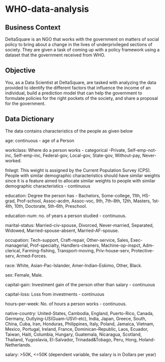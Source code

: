 # WHO-data-analysis
## Business Context
DeltaSquare is an NGO that works with the government on matters of social policy to bring about a change in the lives of underprivileged sections of society. They are given a task of coming up with a policy framework using a dataset that the government received from WHO.

 

## Objective
You, as a Data Scientist at DeltaSquare, are tasked with analyzing the data provided to identify the different factors that influence the income of an individual, build a prediction model that can help the government to formulate policies for the right pockets of the society, and share a proposal for the government.

 

## Data Dictionary
The data contains characteristics of the people as given below

age: continuous - age of a Person

workclass: Where do a person works - categorical -Private, Self-emp-not-inc, Self-emp-inc, Federal-gov, Local-gov, State-gov, Without-pay, Never-worked.

fnlwgt: This weight is assigned by the Current Population Survey (CPS). People with similar demographic characteristics should have similar weights since it is a feature aimed to allocate similar weights to people with similar demographic characteristics - continuous

education: Degree the person has - Bachelors, Some-college, 11th, HS-grad, Prof-school, Assoc-acdm, Assoc-voc, 9th, 7th-8th, 12th, Masters, 1st-4th, 10th, Doctorate, 5th-6th, Preschool.

education-num: no. of years a person studied - continuous.

marital-status: Married-civ-spouse, Divorced, Never-married, Separated, Widowed, Married-spouse-absent, Married-AF-spouse.

occupation: Tech-support, Craft-repair, Other-service, Sales, Exec-managerial, Prof-specialty, Handlers-cleaners, Machine-op-inspct, Adm-clerical, Farming-fishing, Transport-moving, Priv-house-serv, Protective-serv, Armed-Forces.

race: White, Asian-Pac-Islander, Amer-Indian-Eskimo, Other, Black.

sex: Female, Male.

capital-gain: Investment gain of the person other than salary - continuous

capital-loss: Loss from investments - continuous

hours-per-week: No. of hours a person works - continuous.

native-country: United-States, Cambodia, England, Puerto-Rico, Canada, Germany, Outlying-US(Guam-USVI-etc), India, Japan, Greece, South, China, Cuba, Iran, Honduras, Philippines, Italy, Poland, Jamaica, Vietnam, Mexico, Portugal, Ireland, France, Dominican-Republic, Laos, Ecuador, Taiwan, Haiti, Columbia, Hungary, Guatemala, Nicaragua, Scotland, Thailand, Yugoslavia, El-Salvador, Trinadad&Tobago, Peru, Hong, Holand-Netherlands.

salary: >50K, <=50K (dependent variable, the salary is in Dollars per year)
